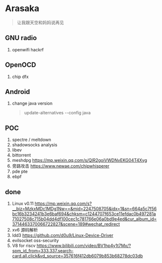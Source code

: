 # Arasaka

> 让我跟天空和妈妈说再见

## GNU radio
1. openwifi hackrf

## OpenOCD
1. chip dfx

## Android
1. change java version 
    > update-alternatives --config java 

## POC
1. spectre / meltdown
2. shadowsocks analysis
3. libev 
4. bittorrent 
5. meshdpg https://mp.weixin.qq.com/s/QlR2goiVWDNvEKG04T4Xyg
6. 旁路攻击 https://www.newae.com/chipwhisperer
7. pde pte
8. ebpf



## done
1. Linux v0.11 https://mp.weixin.qq.com/s?__biz=MzkxMDc1MDg1Nw==&mid=2247508705&idx=1&sn=664a5c7f56bc16b3234241b3e6baf694&chksm=c1244707f653ce11efdac0b497281a71027508c715b04dd4df100cec1c781766e06a0bd9e4ed&cur_album_id=3714463370066722827&scene=189#wechat_redirect
2. xv6 源码解析
3. ldd3 https://github.com/d0u9/Linux-Device-Driver
4. evilsocket oss-security
5. V8 for riscv https://www.bilibili.com/video/BV1hp4y1t7Mx/?spm_id_from=333.337.search-card.all.click&vd_source=357616f412db6079b853b68278dc03db